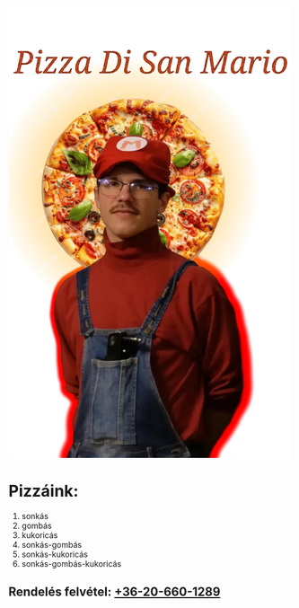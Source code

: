 ![](Arculati_Elemek/Mario.webp)

# Pizzáink:

1. sonkás
2. gombás
3. kukoricás
4. sonkás-gombás
5. sonkás-kukoricás
6. sonkás-gombás-kukoricás

## Rendelés felvétel: [+36-20-660-1289](tel:+36206601289)


